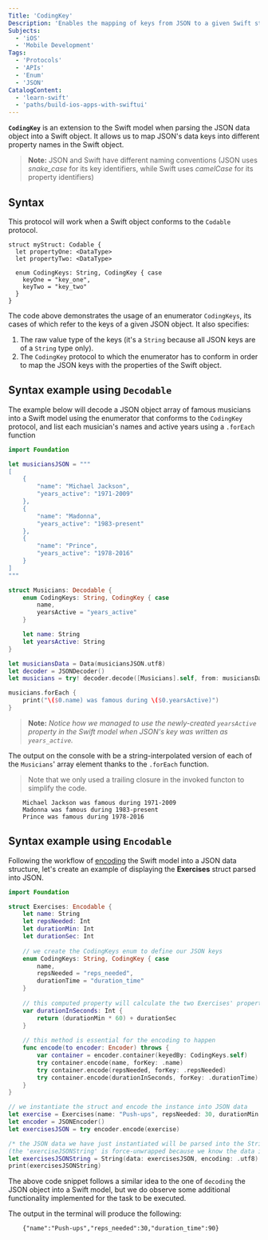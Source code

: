 ```yaml
---
Title: 'CodingKey'
Description: 'Enables the mapping of keys from JSON to a given Swift struct or class property.'
Subjects:
  - 'iOS'
  - 'Mobile Development'
Tags:
  - 'Protocols'
  - 'APIs'
  - 'Enum'
  - 'JSON'
CatalogContent:
  - 'learn-swift'
  - 'paths/build-ios-apps-with-swiftui'
---
```



**`CodingKey`** is an extension to the Swift model when parsing the JSON data object into a Swift object. It allows us to map JSON's data keys into different 
property names in the Swift object.

> **Note:** JSON and Swift have different naming conventions (JSON uses *snake_case* for its key identifiers, while Swift uses *camelCase* for its property identifiers)

## Syntax

This protocol will work when a Swift object conforms to the `Codable` protocol.

```pseudo
struct myStruct: Codable {
  let propertyOne: <DataType>
  let propertyTwo: <DataType>

  enum CodingKeys: String, CodingKey { case 
    keyOne = "key_one", 
    keyTwo = "key_two"
  }
}
```

The code above demonstrates the usage of an enumerator `CodingKeys`, its cases of which refer to the keys of a given JSON object. It also specifies:
1. The raw value type of the keys (it's a `String` because all JSON keys are of a `String` type only).
2. The `CodingKey` protocol to which the enumerator has to conform in order to map the JSON keys with the properties of the Swift object.

## Syntax example using `Decodable`

The example below will decode a JSON object array of famous musicians into a Swift model using the enumerator that conforms to the `CodingKey` protocol, and
list each musician's names and active years using a `.forEach` function

```swift
import Foundation

let musiciansJSON = """
[
    {
        "name": "Michael Jackson",
        "years_active": "1971-2009"
    },
    {
        "name": "Madonna",
        "years_active": "1983-present" 
    },
    {
        "name": "Prince",
        "years_active": "1978-2016"
    } 
]
"""

struct Musicians: Decodable {
    enum CodingKeys: String, CodingKey { case
        name,
        yearsActive = "years_active"
    }

    let name: String
    let yearsActive: String
}

let musiciansData = Data(musiciansJSON.utf8)
let decoder = JSONDecoder()
let musicians = try! decoder.decode([Musicians].self, from: musiciansData)

musicians.forEach {
    print("\($0.name) was famous during \($0.yearsActive)")
}
```

> **Note:** *Notice how we managed to use the newly-created `yearsActive` property in the Swift model when JSON's key was written as `years_active`.*


The output on the console with be a string-interpolated version of each of the `Musicians`' array element thanks to the `.forEach` function.
> Note that we only used a trailing closure in the invoked functon to simplify the code.

```shell
    Michael Jackson was famous during 1971-2009
    Madonna was famous during 1983-present
    Prince was famous during 1978-2016
```

## Syntax example using `Encodable`

Following the workflow of [encoding](https://www.codecademy.com/resources/docs/swift/protocols/encodable) the Swift model into a JSON data structure, let's create an
example of displaying the **Exercises** struct parsed into JSON.

```swift
import Foundation

struct Exercises: Encodable {
    let name: String
    let repsNeeded: Int
    let durationMin: Int
    let durationSec: Int
    
    // we create the CodingKeys enum to define our JSON keys
    enum CodingKeys: String, CodingKey { case
        name,
        repsNeeded = "reps_needed",
        durationTime = "duration_time"
    }
    
    // this computed property will calculate the two Exercises' properties and store the result into our "duration_time" JSON key later
    var durationInSeconds: Int {
        return (durationMin * 60) + durationSec
    }
    
    // this method is essential for the encoding to happen
    func encode(to encoder: Encoder) throws {
        var container = encoder.container(keyedBy: CodingKeys.self)
        try container.encode(name, forKey: .name)
        try container.encode(repsNeeded, forKey: .repsNeeded)
        try container.encode(durationInSeconds, forKey: .durationTime)
    }
}

// we instantiate the struct and encode the instance into JSON data
let exercise = Exercises(name: "Push-ups", repsNeeded: 30, durationMin: 1, durationSec: 30)
let encoder = JSONEncoder()
let exercisesJSON = try encoder.encode(exercise)

/* the JSON data we have just instantiated will be parsed into the String type 
(the 'exerciseJSONString' is force-unwrapped because we know the data in there is valid) */
let exercisesJSONString = String(data: exercisesJSON, encoding: .utf8)!
print(exercisesJSONString)
```

The above code snippet follows a similar idea to the one of `decoding` the JSON object into a Swift model, but we do observe some additional functionality implemented for the task to be executed.


The output in the terminal will produce the following:
```shell
    {"name":"Push-ups","reps_needed":30,"duration_time":90}
```